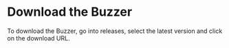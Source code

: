 # Download the Buzzer

To download the Buzzer, go into releases, select the latest version and click on the download URL.
